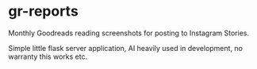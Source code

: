# gr-reports
Monthly Goodreads reading screenshots for posting to Instagram Stories.

Simple little flask server application, AI heavily used in development, no warranty this works etc.
